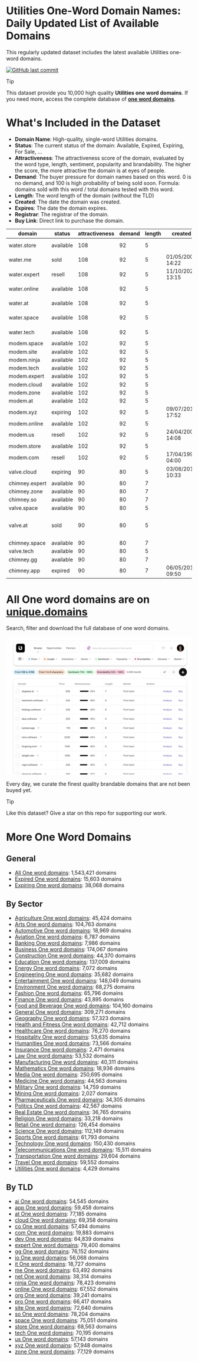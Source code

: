 
# **Utilities One-Word Domain Names**: Daily Updated List of Available Domains

This regularly updated dataset includes the latest available Utilities one-word domains.

[![GitHub last commit](https://img.shields.io/github/last-commit/UniqueDomains/utilities-oneword-domains.svg?style=flat)]() 

> [!TIP]
> This dataset provide you 10,000 high quality **Utilities one word domains**.
> If you need more, access the complete database of **[one word domains](https://unique.domains?utm_source=github&utm_medium=dataset&utm_campaign=Utilities&utm_content=description.top)**.

# What's Included in the Dataset

- **Domain Name**: High-quality, single-word Utilities domains.
- **Status**: The current status of the domain: Available, Expired, Expiring, For Sale, ...
- **Attractiveness**: The attractiveness score of the domain, evaluated by the word type, length, sentiment, popularity and brandability. The higher the score, the more attractive the domain is at eyes of people.
- **Demand**: The buyer pressure for domain names based on this word. 0 is no demand, and 100 is high probability of being sold soon. Formula: domains sold with this word / total domains tested with this word.
- **Length**: The word length of the domain (without the TLD)
- **Created**: The date the domain was created.
- **Expires**: The date the domain expires.
- **Registrar**: The registrar of the domain.
- **Buy Link**: Direct link to purchase the domain.

| domain         | status    | attractiveness | demand | length | created          | expires          | registrar                                                     | sectors                                          |
| -------------- | --------- | -------------- | ------ | ------ | ---------------- | ---------------- | ------------------------------------------------------------- | ------------------------------------------------ |
| water.store    | available | 108            | 92     | 5      |                  |                  |                                                               | Environment,General,Health and Fitness,Utilities |
| water.me       | sold      | 108            | 92     | 5      | 01/05/2009 14:22 | 01/05/2027 14:22 | Dynadot Inc                                                   | Environment,General,Health and Fitness,Utilities |
| water.expert   | resell    | 108            | 92     | 5      | 11/10/2022 13:15 | 11/10/2025 13:15 | Sav.com, LLC - 11                                             | Environment,General,Health and Fitness,Utilities |
| water.online   | available | 108            | 92     | 5      |                  |                  |                                                               | Environment,General,Health and Fitness,Utilities |
| water.at       | available | 108            | 92     | 5      |                  |                  |                                                               | Environment,General,Health and Fitness,Utilities |
| water.space    | available | 108            | 92     | 5      |                  |                  |                                                               | Environment,General,Health and Fitness,Utilities |
| water.tech     | available | 108            | 92     | 5      |                  |                  |                                                               | Environment,General,Health and Fitness,Utilities |
| modem.space    | available | 102            | 92     | 5      |                  |                  |                                                               | Technology,Telecommunications,Utilities          |
| modem.site     | available | 102            | 92     | 5      |                  |                  |                                                               | Technology,Telecommunications,Utilities          |
| modem.ninja    | available | 102            | 92     | 5      |                  |                  |                                                               | Technology,Telecommunications,Utilities          |
| modem.tech     | available | 102            | 92     | 5      |                  |                  |                                                               | Technology,Telecommunications,Utilities          |
| modem.expert   | available | 102            | 92     | 5      |                  |                  |                                                               | Technology,Telecommunications,Utilities          |
| modem.cloud    | available | 102            | 92     | 5      |                  |                  |                                                               | Technology,Telecommunications,Utilities          |
| modem.zone     | available | 102            | 92     | 5      |                  |                  |                                                               | Technology,Telecommunications,Utilities          |
| modem.at       | available | 102            | 92     | 5      |                  |                  |                                                               | Technology,Telecommunications,Utilities          |
| modem.xyz      | expiring  | 102            | 92     | 5      | 09/07/2014 17:52 | 09/07/2025 23:59 | Tucows.com Co.                                                | Technology,Telecommunications,Utilities          |
| modem.online   | available | 102            | 92     | 5      |                  |                  |                                                               | Technology,Telecommunications,Utilities          |
| modem.us       | resell    | 102            | 92     | 5      | 24/04/2002 14:08 | 23/04/2029 23:59 | Porkbun                                                       | Technology,Telecommunications,Utilities          |
| modem.store    | available | 102            | 92     | 5      |                  |                  |                                                               | Technology,Telecommunications,Utilities          |
| modem.com      | resell    | 102            | 92     | 5      | 17/04/1997 04:00 | 18/04/2027 04:00 | GoDaddy.com, LLC                                              | Technology,Telecommunications,Utilities          |
| valve.cloud    | expiring  | 90             | 80     | 5      | 03/08/2018 10:33 | 03/08/2025 10:33 | GoDaddy                                                       | Manufacturing,Technology,Utilities               |
| chimney.expert | available | 90             | 80     | 7      |                  |                  |                                                               | Construction,Real Estate,Utilities               |
| chimney.zone   | available | 90             | 80     | 7      |                  |                  |                                                               | Construction,Real Estate,Utilities               |
| chimney.so     | available | 90             | 80     | 7      |                  |                  |                                                               | Construction,Real Estate,Utilities               |
| valve.space    | available | 90             | 80     | 5      |                  |                  |                                                               | Manufacturing,Technology,Utilities               |
| valve.at       | sold      | 90             | 80     | 5      |                  |                  | DomainQuadrat Marketing GmbH ( https://nic.at/registrar/581 ) | Manufacturing,Technology,Utilities               |
| chimney.space  | available | 90             | 80     | 7      |                  |                  |                                                               | Construction,Real Estate,Utilities               |
| valve.tech     | available | 90             | 80     | 5      |                  |                  |                                                               | Manufacturing,Technology,Utilities               |
| chimney.gg     | available | 90             | 80     | 7      |                  |                  |                                                               | Construction,Real Estate,Utilities               |
| chimney.app    | expired   | 90             | 80     | 7      | 06/05/2018 09:50 | 06/05/2025 09:50 | Name.com, Inc.                                                | Construction,Real Estate,Utilities               |

# All One word domains are on [unique.domains](https://unique.domains?utm_source=github&utm_medium=dataset&utm_campaign=Utilities&utm_content=description.bottom)

Search, filter and download the full database of one word domains.

[![Access the only remaining good domain names, before your competitors.](https://github.com/UniqueDomains/utilities-oneword-domains/blob/main/unique.domains.jpg?raw=true)](https://unique.domains?utm_source=github&utm_medium=dataset&utm_campaign=Utilities&utm_content=description.image)

Every day, we curate the finest quality brandable domains that are not been buyed yet.

> [!TIP]
> Like this dataset? Give a star on this repo for supporting our work.

# More One Word Domains

## General

- [All One word domains](https://github.com/UniqueDomains/oneword-domains): 1,543,421 domains
- [Expired One word domains](https://github.com/UniqueDomains/expired-oneword-domains): 15,603 domains
- [Expiring One word domains](https://github.com/UniqueDomains/expiring-oneword-domains): 38,068 domains
## By Sector

- [Agriculture One word domains](https://github.com/UniqueDomains/agriculture-oneword-domains): 45,424 domains
- [Arts One word domains](https://github.com/UniqueDomains/arts-oneword-domains): 104,763 domains
- [Automotive One word domains](https://github.com/UniqueDomains/automotive-oneword-domains): 18,969 domains
- [Aviation One word domains](https://github.com/UniqueDomains/aviation-oneword-domains): 6,787 domains
- [Banking One word domains](https://github.com/UniqueDomains/banking-oneword-domains): 7,986 domains
- [Business One word domains](https://github.com/UniqueDomains/business-oneword-domains): 174,067 domains
- [Construction One word domains](https://github.com/UniqueDomains/construction-oneword-domains): 44,370 domains
- [Education One word domains](https://github.com/UniqueDomains/education-oneword-domains): 137,009 domains
- [Energy One word domains](https://github.com/UniqueDomains/energy-oneword-domains): 7,072 domains
- [Engineering One word domains](https://github.com/UniqueDomains/engineering-oneword-domains): 35,682 domains
- [Entertainment One word domains](https://github.com/UniqueDomains/entertainment-oneword-domains): 148,049 domains
- [Environment One word domains](https://github.com/UniqueDomains/environment-oneword-domains): 68,275 domains
- [Fashion One word domains](https://github.com/UniqueDomains/fashion-oneword-domains): 65,796 domains
- [Finance One word domains](https://github.com/UniqueDomains/finance-oneword-domains): 43,895 domains
- [Food and Beverage One word domains](https://github.com/UniqueDomains/food-and-beverage-oneword-domains): 104,160 domains
- [General One word domains](https://github.com/UniqueDomains/general-oneword-domains): 309,271 domains
- [Geography One word domains](https://github.com/UniqueDomains/geography-oneword-domains): 57,323 domains
- [Health and Fitness One word domains](https://github.com/UniqueDomains/health-and-fitness-oneword-domains): 42,712 domains
- [Healthcare One word domains](https://github.com/UniqueDomains/healthcare-oneword-domains): 76,270 domains
- [Hospitality One word domains](https://github.com/UniqueDomains/hospitality-oneword-domains): 53,635 domains
- [Humanities One word domains](https://github.com/UniqueDomains/humanities-oneword-domains): 73,566 domains
- [Insurance One word domains](https://github.com/UniqueDomains/insurance-oneword-domains): 2,471 domains
- [Law One word domains](https://github.com/UniqueDomains/law-oneword-domains): 53,532 domains
- [Manufacturing One word domains](https://github.com/UniqueDomains/manufacturing-oneword-domains): 40,311 domains
- [Mathematics One word domains](https://github.com/UniqueDomains/mathematics-oneword-domains): 18,936 domains
- [Media One word domains](https://github.com/UniqueDomains/media-oneword-domains): 250,695 domains
- [Medicine One word domains](https://github.com/UniqueDomains/medicine-oneword-domains): 44,563 domains
- [Military One word domains](https://github.com/UniqueDomains/military-oneword-domains): 14,759 domains
- [Mining One word domains](https://github.com/UniqueDomains/mining-oneword-domains): 2,027 domains
- [Pharmaceuticals One word domains](https://github.com/UniqueDomains/pharmaceuticals-oneword-domains): 34,305 domains
- [Politics One word domains](https://github.com/UniqueDomains/politics-oneword-domains): 42,567 domains
- [Real Estate One word domains](https://github.com/UniqueDomains/real-estate-oneword-domains): 36,765 domains
- [Religion One word domains](https://github.com/UniqueDomains/religion-oneword-domains): 33,218 domains
- [Retail One word domains](https://github.com/UniqueDomains/retail-oneword-domains): 126,454 domains
- [Science One word domains](https://github.com/UniqueDomains/science-oneword-domains): 112,149 domains
- [Sports One word domains](https://github.com/UniqueDomains/sports-oneword-domains): 61,793 domains
- [Technology One word domains](https://github.com/UniqueDomains/technology-oneword-domains): 150,430 domains
- [Telecommunications One word domains](https://github.com/UniqueDomains/telecommunications-oneword-domains): 15,511 domains
- [Transportation One word domains](https://github.com/UniqueDomains/transportation-oneword-domains): 29,604 domains
- [Travel One word domains](https://github.com/UniqueDomains/travel-oneword-domains): 59,552 domains
- [Utilities One word domains](https://github.com/UniqueDomains/utilities-oneword-domains): 4,429 domains
## By TLD

- [ai One word domains](https://github.com/UniqueDomains/ai-oneword-domains): 54,545 domains
- [app One word domains](https://github.com/UniqueDomains/app-oneword-domains): 59,458 domains
- [at One word domains](https://github.com/UniqueDomains/at-oneword-domains): 77,185 domains
- [cloud One word domains](https://github.com/UniqueDomains/cloud-oneword-domains): 69,358 domains
- [co One word domains](https://github.com/UniqueDomains/co-oneword-domains): 57,494 domains
- [com One word domains](https://github.com/UniqueDomains/com-oneword-domains): 19,883 domains
- [dev One word domains](https://github.com/UniqueDomains/dev-oneword-domains): 64,839 domains
- [expert One word domains](https://github.com/UniqueDomains/expert-oneword-domains): 79,400 domains
- [gg One word domains](https://github.com/UniqueDomains/gg-oneword-domains): 76,152 domains
- [io One word domains](https://github.com/UniqueDomains/io-oneword-domains): 56,068 domains
- [it One word domains](https://github.com/UniqueDomains/it-oneword-domains): 18,727 domains
- [me One word domains](https://github.com/UniqueDomains/me-oneword-domains): 63,492 domains
- [net One word domains](https://github.com/UniqueDomains/net-oneword-domains): 38,314 domains
- [ninja One word domains](https://github.com/UniqueDomains/ninja-oneword-domains): 78,423 domains
- [online One word domains](https://github.com/UniqueDomains/online-oneword-domains): 67,552 domains
- [org One word domains](https://github.com/UniqueDomains/org-oneword-domains): 39,241 domains
- [pro One word domains](https://github.com/UniqueDomains/pro-oneword-domains): 66,417 domains
- [site One word domains](https://github.com/UniqueDomains/site-oneword-domains): 72,640 domains
- [so One word domains](https://github.com/UniqueDomains/so-oneword-domains): 78,204 domains
- [space One word domains](https://github.com/UniqueDomains/space-oneword-domains): 75,051 domains
- [store One word domains](https://github.com/UniqueDomains/store-oneword-domains): 68,563 domains
- [tech One word domains](https://github.com/UniqueDomains/tech-oneword-domains): 70,195 domains
- [us One word domains](https://github.com/UniqueDomains/us-oneword-domains): 57,143 domains
- [xyz One word domains](https://github.com/UniqueDomains/xyz-oneword-domains): 57,948 domains
- [zone One word domains](https://github.com/UniqueDomains/zone-oneword-domains): 77,129 domains
        